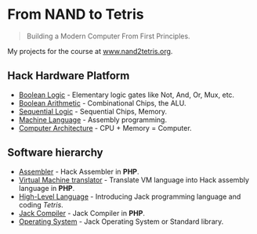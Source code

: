 # From NAND to Tetris

> Building a Modern Computer From First Principles.

My projects for the course at www.nand2tetris.org.

## Hack Hardware Platform

* [Boolean Logic](projects/01) - Elementary logic gates like Not, And, Or, Mux, etc.
* [Boolean Arithmetic](projects/02) - Combinational Chips, the ALU.
* [Sequential Logic](projects/03) - Sequential Chips, Memory.
* [Machine Language](projects/04) - Assembly programming.
* [Computer Architecture](projects/05) - CPU + Memory = Computer.

## Software hierarchy

* [Assembler](projects/06) - Hack Assembler in **PHP**.
* [Virtual Machine translator](projects/07-08) - Translate VM language into Hack assembly language in **PHP**.  
* [High-Level Language](projects/09) - Introducing Jack programming language and coding *Tetris*.
* [Jack Compiler](projects/10-11) - Jack Compiler in **PHP**.
* [Operating System](projects/12) - Jack Operating System or Standard library.  
